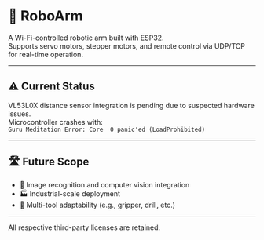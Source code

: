 # 🤖 RoboArm

A Wi-Fi-controlled robotic arm built with ESP32.  
Supports servo motors, stepper motors, and remote control via UDP/TCP for real-time operation.

---

## ⚠️ Current Status

VL53L0X distance sensor integration is pending due to suspected hardware issues.  
Microcontroller crashes with:  
`Guru Meditation Error: Core  0 panic'ed (LoadProhibited)`

---

## 🛣️ Future Scope

- 🤖 Image recognition and computer vision integration
- 🏭 Industrial-scale deployment
- 🔧 Multi-tool adaptability (e.g., gripper, drill, etc.)

---

All respective third-party licenses are retained.

